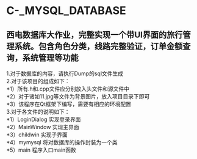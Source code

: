 # C-_MYSQL_DATABASE
西电数据库大作业，完整实现一个带UI界面的旅行管理系统。包含角色分类，线路完整验证，订单金额查询，系统管理等功能
------------------------------
1.对于数据库的内容，请执行Dump的sql文件生成    
2.对于该项目的组成如下：  
*1）所有.h和.cpp文件应分别放入头文件和源文件中  
*2）对于诸如11.jpg等文件为背景图片，放入项目目录下即可  
*3）该程序在Qt框架下编写，需要有相应的环境配置  
3.对于各文件的说明如下：    
*1）LoginDialog 实现登录界面  
*2）MainWindow 实现主界面  
*3）childwin 实现子界面  
*4）mymysql 将对数据库的操作封装为一个类  
*5）main 程序入口main函数  
